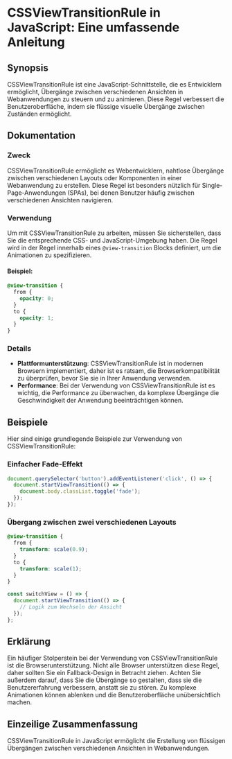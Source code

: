 <!--
Meta Description: # CSSViewTransitionRule in JavaScript: Eine umfassende Anleitung ## Synopsis CSSViewTransitionRule ist eine JavaScript-Schnittstelle, die es Entwickle...
Meta Keywords: die, sie, cssviewtransitionrule, javascript, ist
-->

# CSSViewTransitionRule in JavaScript: Eine umfassende Anleitung

## Synopsis
CSSViewTransitionRule ist eine JavaScript-Schnittstelle, die es Entwicklern ermöglicht, Übergänge zwischen verschiedenen Ansichten in Webanwendungen zu steuern und zu animieren. Diese Regel verbessert die Benutzeroberfläche, indem sie flüssige visuelle Übergänge zwischen Zuständen ermöglicht.

## Dokumentation
### Zweck
CSSViewTransitionRule ermöglicht es Webentwicklern, nahtlose Übergänge zwischen verschiedenen Layouts oder Komponenten in einer Webanwendung zu erstellen. Diese Regel ist besonders nützlich für Single-Page-Anwendungen (SPAs), bei denen Benutzer häufig zwischen verschiedenen Ansichten navigieren.

### Verwendung
Um mit CSSViewTransitionRule zu arbeiten, müssen Sie sicherstellen, dass Sie die entsprechende CSS- und JavaScript-Umgebung haben. Die Regel wird in der Regel innerhalb eines `@view-transition` Blocks definiert, um die Animationen zu spezifizieren. 

#### Beispiel:
```css
@view-transition {
  from {
    opacity: 0;
  }
  to {
    opacity: 1;
  }
}
```

### Details
- **Plattformunterstützung**: CSSViewTransitionRule ist in modernen Browsern implementiert, daher ist es ratsam, die Browserkompatibilität zu überprüfen, bevor Sie sie in Ihrer Anwendung verwenden.
- **Performance**: Bei der Verwendung von CSSViewTransitionRule ist es wichtig, die Performance zu überwachen, da komplexe Übergänge die Geschwindigkeit der Anwendung beeinträchtigen können.

## Beispiele
Hier sind einige grundlegende Beispiele zur Verwendung von CSSViewTransitionRule:

### Einfacher Fade-Effekt
```javascript
document.querySelector('button').addEventListener('click', () => {
  document.startViewTransition(() => {
    document.body.classList.toggle('fade');
  });
});
```

### Übergang zwischen zwei verschiedenen Layouts
```css
@view-transition {
  from {
    transform: scale(0.9);
  }
  to {
    transform: scale(1);
  }
}
```

```javascript
const switchView = () => {
  document.startViewTransition(() => {
    // Logik zum Wechseln der Ansicht
  });
};
```

## Erklärung
Ein häufiger Stolperstein bei der Verwendung von CSSViewTransitionRule ist die Browserunterstützung. Nicht alle Browser unterstützen diese Regel, daher sollten Sie ein Fallback-Design in Betracht ziehen. Achten Sie außerdem darauf, dass Sie die Übergänge so gestalten, dass sie die Benutzererfahrung verbessern, anstatt sie zu stören. Zu komplexe Animationen können ablenken und die Benutzeroberfläche unübersichtlich machen.

## Einzeilige Zusammenfassung
CSSViewTransitionRule in JavaScript ermöglicht die Erstellung von flüssigen Übergängen zwischen verschiedenen Ansichten in Webanwendungen.